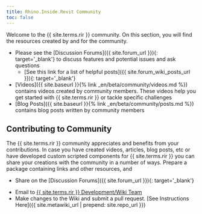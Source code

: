 ```yaml
---
title: Rhino.Inside.Revit Community
toc: false
---
```


Welcome to the {{ site.terms.rir }} community. On this section, you will find the resources created by and for the community.

- Please see the [Discussion Forums]({{ site.forum_url }}){: target='_blank'} to discuss features and potential issues and ask questions
  - [See this link for a list of helpful posts]({{ site.forum_wiki_posts_url }}){: target='_blank'}
- [Videos]({{ site.baseurl }}{% link _en/beta/community/videos.md %}) contains videos created by community members. These videos help you get started with {{ site.terms.rir }} or tackle specific challenges
- [Blog Posts]({{ site.baseurl }}{% link _en/beta/community/posts.md %}) contains blog posts written by community members

## Contributing to Community

The {{ site.terms.rir }} community appreciates and benefits from your contributions. In case you have created videos, articles, blog posts, etc or have developed custom scripted components for {{ site.terms.rir }} you can share your creations with the community in a number of ways. Prepare a package containing links and other resources, and

- Share on the [Discussion Forums]({{ site.forum_url }}){: target='_blank'}
<!-- Email link here is obfuscated. See Wiki docs for guidelines -->
- Email to <a href="#" data-dump="bWFpbHRvOnJoaW5vLmluc2lkZS5yZXZpdEBtY25lZWwuY29tP3N1YmplY3Q9Q29tbXVuaXR5IFN1Ym1pc3Npb24=" onfocus="this.href = atob(this.dataset.dump)">{{ site.terms.rir }} Development/Wiki Team</a>
- Make changes to the Wiki and submit a pull request. [See Instructions Here]({{ site.metawiki_url | prepend: site.repo_url }})

